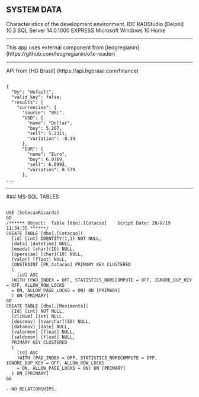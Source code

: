 ## SYSTEM DATA

Characteristics of the development environment.
IDE RADStudio [Delphi] 10.3 
SQL Server  14.0.1000 EXPRESS 
Microsoft Windows 10  Home

<hr />
This app uses external component from [leogregianin] (https://github.com/leogregianin/ofx-reader)

<hr/>
API from [HG Brasil] (https://api.hgbrasil.com/finance)

<pre><code>
{
  "by": "default",
  "valid_key": false,
  "results": {
    "currencies": {
      "source": "BRL",
      "USD": {
        "name": "Dollar",
        "buy": 5.207,
        "sell": 5.2311,
        "variation": -0.14
      },
      "EUR": {
        "name": "Euro",
        "buy": 6.0769,
        "sell": 6.0993,
        "variation": 0.539
      },
...
</code></pre>

<hr />
### MS-SQL TABLES

<pre><code>
USE [SelecaoRicardo]
GO
/****** Object:  Table [dbo].[Cotacao]    Script Date: 20/8/19 11:34:35 ******/
CREATE TABLE [dbo].[Cotacao](
  [id] [int] IDENTITY(1,1) NOT NULL,
  [data] [datetime] NULL,
  [moeda] [char](10) NULL,
  [operacao] [char](10) NULL,
  [valor] [float] NULL,
  CONSTRAINT [PK_Cotacao] PRIMARY KEY CLUSTERED 
  (
    [id] ASC
  )WITH (PAD_INDEX = OFF, STATISTICS_NORECOMPUTE = OFF, IGNORE_DUP_KEY = OFF, ALLOW_ROW_LOCKS 
  = ON, ALLOW_PAGE_LOCKS = ON) ON [PRIMARY]
  ) ON [PRIMARY]
GO
CREATE TABLE [dbo].[Movimento](
  [Id] [int] NOT NULL,
  [cliNum] [int] NULL,
  [descmov] [nvarchar](50) NULL,
  [datamov] [date] NULL,
  [valormov] [float] NULL,
  [saldomov] [float] NULL,
  PRIMARY KEY CLUSTERED 
  (
    [Id] ASC
    )WITH (PAD_INDEX = OFF, STATISTICS_NORECOMPUTE = OFF, IGNORE_DUP_KEY = OFF, ALLOW_ROW_LOCKS 
    = ON, ALLOW_PAGE_LOCKS = ON) ON [PRIMARY]
  ) ON [PRIMARY]
GO

--NO RELATIONSHIPS.
</code>
</pre>


